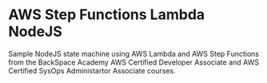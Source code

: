# AWS Step Functions Lambda NodeJS  
Sample NodeJS state machine using AWS Lambda and AWS Step Functions from the BackSpace Academy AWS Certified Developer Associate and AWS Certified SysOps Administartor Associate courses.  
